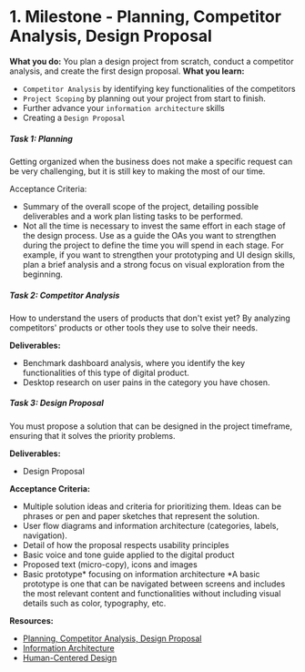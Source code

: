 # 1. Milestone - Planning, Competitor Analysis, Design Proposal

**What you do:**  You plan a design project from scratch, conduct a competitor analysis, and create the first design proposal.
**What you learn:** 
- `Competitor Analysis` by identifying key functionalities of the competitors
- `Project Scoping` by planning out your project from start to finish.
- Further advance your `information architecture` skills
- Creating a `Design Proposal`

##### Task 1: Planning
Getting organized when the business does not make a specific request can be very challenging, but it is still key to making the most of our time.

Acceptance Criteria:
- Summary of the overall scope of the project, detailing possible deliverables and a work plan listing tasks to be performed.
- Not all the time is necessary to invest the same effort in each stage of the design process. Use as a guide the OAs you want to strengthen during the project to define the time you will spend in each stage. For example, if you want to strengthen your prototyping and UI design skills, plan a brief analysis and a strong focus on visual exploration from the beginning.

##### Task 2: Competitor Analysis
How to understand the users of products that don't exist yet? By analyzing competitors' products or other tools they use to solve their needs.

**Deliverables:**
- Benchmark dashboard analysis, where you identify the key functionalities of this type of digital product.
- Desktop research on user pains in the category you have chosen.


##### Task 3: Design Proposal
You must propose a solution that can be designed in the project timeframe, ensuring that it solves the priority problems.

**Deliverables:**
- Design Proposal

**Acceptance Criteria:**
- Multiple solution ideas and criteria for prioritizing them. Ideas can be phrases or pen and paper sketches that represent the solution.
- User flow diagrams and information architecture (categories, labels, navigation).
- Detail of how the proposal respects usability principles
- Basic voice and tone guide applied to the digital product
- Proposed text (micro-copy), icons and images
- Basic prototype* focusing on information architecture
*A basic prototype is one that can be navigated between screens and includes the most relevant content and functionalities without including visual details such as color, typography, etc.


**Resources:**
- [Planning, Competitor Analysis, Design Proposal](https://redi-school-1.gitbook.io/ux-ui-bootcamp/3.-project-dashboard/milestone-1-planning-competitor-analysis-design-proposal)
- [Information Architecture](https://redi-school-1.gitbook.io/ux-ui-bootcamp/2.-project-mobile-application/milestone-2-information-architecture-and-mid-wireframes/information-architecture)
- [Human-Centered Design](https://redi-school-1.gitbook.io/ux-ui-bootcamp/foundations/human-centered-design)
  
